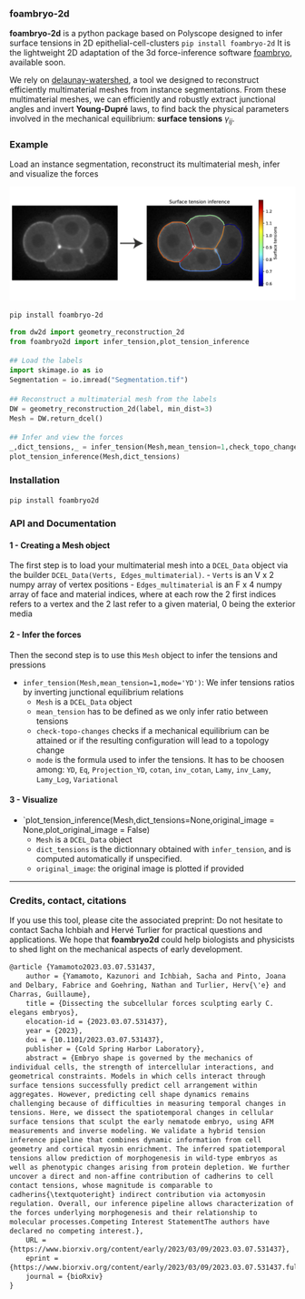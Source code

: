### foambryo-2d

**foambryo-2d** is a python package based on Polyscope designed to infer surface tensions in 2D epithelial-cell-clusters `pip install foambryo-2d` It is the lightweight 2D adaptation of the 3d force-inference software [foambryo](todo), available soon.

We rely on [delaunay-watershed](https://github.com/VirtualEmbryo/delaunay_watershed_2d), a tool we designed to reconstruct efficiently multimaterial meshes from instance segmentations. From these multimaterial meshes, we can efficiently and robustly extract junctional angles and invert **Young-Dupré** laws, to find back the physical parameters involved in the mechanical equilibrium: **surface tensions** $\gamma_{ij}$.

### Example 

Load an instance segmentation, reconstruct its multimaterial mesh, infer and visualize the forces 

<img src="Figures_readme/image_inference.png" alt="drawing" width="600"/>



```shell
pip install foambryo-2d
```

```py
from dw2d import geometry_reconstruction_2d
from foambryo2d import infer_tension,plot_tension_inference

## Load the labels
import skimage.io as io
Segmentation = io.imread("Segmentation.tif")

## Reconstruct a multimaterial mesh from the labels
DW = geometry_reconstruction_2d(label, min_dist=3)
Mesh = DW.return_dcel()

## Infer and view the forces
_,dict_tensions,_ = infer_tension(Mesh,mean_tension=1,check_topo_changes=False,mode='YD')
plot_tension_inference(Mesh,dict_tensions)
```

### Installation

`pip install foambryo2d`


### API and Documentation

#### 1 - Creating a Mesh object
The first step is to load your multimaterial mesh into a `DCEL_Data` object via the builder `DCEL_Data(Verts, Edges_multimaterial)`. 
    - `Verts` is an V x 2 numpy array of vertex positions
    - `Edges_multimaterial` is an F x 4 numpy array of face and material indices, where at each row the 2 first indices refers to a vertex and the 2 last refer to a given material, 0 being the exterior media

#### 2 - Infer the forces
 Then the second step is to use this `Mesh` object to infer the tensions and pressions
- `infer_tension(Mesh,mean_tension=1,mode='YD')`: 
We infer tensions ratios by inverting junctional equilibrium relations
    - `Mesh` is a `DCEL_Data` object
    - `mean_tension` has to be defined as we only infer ratio between tensions
    - `check-topo-changes` checks if a mechanical equilibrium can be attained or if the resulting configuration will lead to a topology change
    - `mode` is the formula used to infer the tensions. It has to be choosen among: `YD`, `Eq`, `Projection_YD`,  `cotan`, `inv_cotan`, `Lamy`, `inv_Lamy`, `Lamy_Log`, `Variational`

#### 3 - Visualize

- `plot_tension_inference(Mesh,dict_tensions=None,original_image = None,plot_original_image = False)
    - `Mesh` is a `DCEL_Data` object
    - `dict_tensions` is the dictionnary obtained with `infer_tension`, and is computed automatically if unspecified. 
    - `original_image`: the original image is plotted if provided

---


### Credits, contact, citations
If you use this tool, please cite the associated preprint: 
Do not hesitate to contact Sacha Ichbiah and Hervé Turlier for practical questions and applications. 
We hope that **foambryo2d** could help biologists and physicists to shed light on the mechanical aspects of early development.

```
@article {Yamamoto2023.03.07.531437,
	author = {Yamamoto, Kazunori and Ichbiah, Sacha and Pinto, Joana and Delbary, Fabrice and Goehring, Nathan and Turlier, Herv{\'e} and Charras, Guillaume},
	title = {Dissecting the subcellular forces sculpting early C. elegans embryos},
	elocation-id = {2023.03.07.531437},
	year = {2023},
	doi = {10.1101/2023.03.07.531437},
	publisher = {Cold Spring Harbor Laboratory},
	abstract = {Embryo shape is governed by the mechanics of individual cells, the strength of intercellular interactions, and geometrical constraints. Models in which cells interact through surface tensions successfully predict cell arrangement within aggregates. However, predicting cell shape dynamics remains challenging because of difficulties in measuring temporal changes in tensions. Here, we dissect the spatiotemporal changes in cellular surface tensions that sculpt the early nematode embryo, using AFM measurements and inverse modeling. We validate a hybrid tension inference pipeline that combines dynamic information from cell geometry and cortical myosin enrichment. The inferred spatiotemporal tensions allow prediction of morphogenesis in wild-type embryos as well as phenotypic changes arising from protein depletion. We further uncover a direct and non-affine contribution of cadherins to cell contact tensions, whose magnitude is comparable to cadherins{\textquoteright} indirect contribution via actomyosin regulation. Overall, our inference pipeline allows characterization of the forces underlying morphogenesis and their relationship to molecular processes.Competing Interest StatementThe authors have declared no competing interest.},
	URL = {https://www.biorxiv.org/content/early/2023/03/09/2023.03.07.531437},
	eprint = {https://www.biorxiv.org/content/early/2023/03/09/2023.03.07.531437.full.pdf},
	journal = {bioRxiv}
}
```


